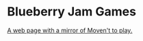 # Blueberry Jam Games
[A web page with a mirror of Moven't to play.](https://blueberry-jam-games.github.io/)
